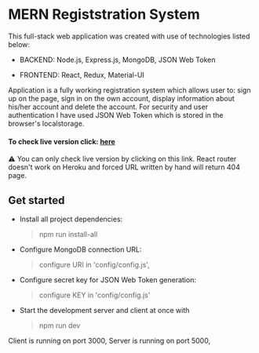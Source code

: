 # MERN Registstration System

This full-stack web application was created with use of technologies listed below:

- BACKEND:
Node.js, Express.js, MongoDB, JSON Web Token

- FRONTEND:
React, Redux, Material-UI

Application is a fully working registration system which allows user to: sign up on the page, sign in on the own account, display information about his/her account and delete the account. For security and user authentication I have used JSON Web Token which is stored in the browser's localstorage.

#### To check live version click: [here](https://ms-mern-registration-system.herokuapp.com/)
⚠️ You can only check live version by clicking on this link. React router doesn't work on Heroku and forced URL written by hand will return 404 page.

## Get started

- Install all project dependencies:

  > npm run install-all

- Configure MongoDB connection URL:

  > configure URI in 'config/config.js',

- Configure secret key for JSON Web Token generation:

  > configure KEY in 'config/config.js'

- Start the development server and client at once with

  > npm run dev

Client is running on port 3000,
Server is running on port 5000,
